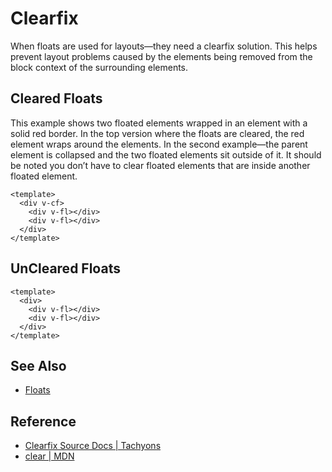 <script setup>
import ClearedFloats from '../components/clearfix/ClearedFloats.vue';
import UnClearedFloats from '../components/clearfix/UnClearedFloats.vue';
</script>

# Clearfix

When floats are used for layouts—they need a clearfix solution.
This helps prevent layout problems caused by the elements being
removed from the block context of the surrounding elements.

## Cleared Floats

This example shows two floated elements wrapped in an element with
a solid red border. In the top version where the floats are cleared,
the red element wraps around the elements. In the second example—the parent
element is collapsed and the two floated elements sit outside of it.
It should be noted you don’t have to clear floated elements that are
inside another floated element.

```vue
<template>
  <div v-cf>
    <div v-fl></div>
    <div v-fl></div>
  </div>
</template>
```

<ClearedFloats />

## UnCleared Floats

```vue
<template>
  <div>
    <div v-fl></div>
    <div v-fl></div>
  </div>
</template>
```

<UnClearedFloats />

## See Also

* [Floats](./floats.md)

## Reference

* [Clearfix Source Docs | Tachyons](https://tachyons.io/docs/layout/clearfix/)
* [clear | MDN](https://developer.mozilla.org/en-US/docs/Web/CSS/clear)
